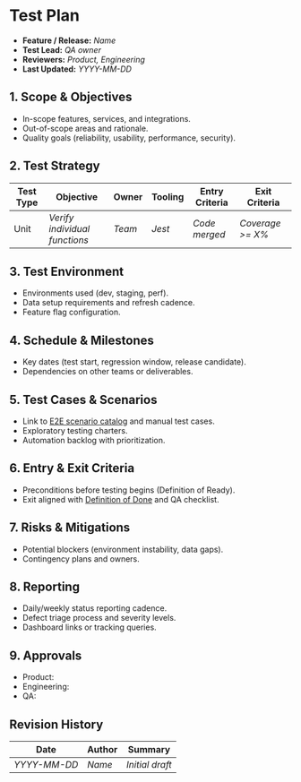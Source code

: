 # Test Plan

- **Feature / Release:** _Name_
- **Test Lead:** _QA owner_
- **Reviewers:** _Product, Engineering_
- **Last Updated:** _YYYY-MM-DD_

## 1. Scope & Objectives
- In-scope features, services, and integrations.
- Out-of-scope areas and rationale.
- Quality goals (reliability, usability, performance, security).

## 2. Test Strategy
| Test Type | Objective | Owner | Tooling | Entry Criteria | Exit Criteria |
| --- | --- | --- | --- | --- | --- |
| Unit | _Verify individual functions_ | _Team_ | _Jest_ | _Code merged_ | _Coverage >= X%_ |

## 3. Test Environment
- Environments used (dev, staging, perf).
- Data setup requirements and refresh cadence.
- Feature flag configuration.

## 4. Schedule & Milestones
- Key dates (test start, regression window, release candidate).
- Dependencies on other teams or deliverables.

## 5. Test Cases & Scenarios
- Link to [E2E scenario catalog](E2E-scenarios.md) and manual test cases.
- Exploratory testing charters.
- Automation backlog with prioritization.

## 6. Entry & Exit Criteria
- Preconditions before testing begins (Definition of Ready).
- Exit aligned with [Definition of Done](../definitions/definition-of-done.md) and QA checklist.

## 7. Risks & Mitigations
- Potential blockers (environment instability, data gaps).
- Contingency plans and owners.

## 8. Reporting
- Daily/weekly status reporting cadence.
- Defect triage process and severity levels.
- Dashboard links or tracking queries.

## 9. Approvals
- Product:
- Engineering:
- QA:

## Revision History
| Date | Author | Summary |
| --- | --- | --- |
| _YYYY-MM-DD_ | _Name_ | _Initial draft_ |
